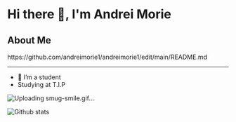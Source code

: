 <h1> Hi there 👋, I'm Andrei Morie </h1>

<h2>About Me</h2>https://github.com/andreimorie1/andreimorie1/edit/main/README.md
<hr>

- 🔭 I’m a student
- Studying at T.I.P

![Uploading smug-smile.gif…]()


![Github stats](https://github-readme-stats.vercel.app/api?username=andreimorie1)
